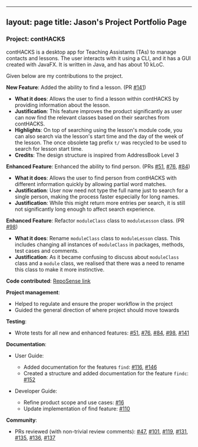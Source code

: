 ---
layout: page
title: Jason's Project Portfolio Page
 ---

### Project: contHACKS

contHACKS is a desktop app for Teaching Assistants (TAs) to manage contacts and lessons. The user interacts with it using a CLI, and it has a GUI created with JavaFX. It is written in Java, and has about 10 kLoC.

Given below are my contributions to the project.

**New Feature**: Added the ability to find a lesson. (PR [#141](https://github.com/AY2122S1-CS2103T-T09-2/tp/pull/141))
* **What it does**: Allows the user to find a lesson within contHACKS by providing information about the lesson.
* **Justification**: This feature improves the product significantly as user can now find the relevant classes based on their searches from contHACKS.
* **Highlights**: On top of searching using the lesson's module code, you can also search via the lesson's start time and the day of the week of the lesson. The once obsolete tag prefix `t/` was recycled to be used to search for lesson start time.
* **Credits**: The design structure is inspired from AddressBook Level 3

**Enhanced Feature**: Enhanced the ability to find person. (PRs [#51](https://github.com/AY2122S1-CS2103T-T09-2/tp/pull/51), [#76](https://github.com/AY2122S1-CS2103T-T09-2/tp/pull/76), [#84](https://github.com/AY2122S1-CS2103T-T09-2/tp/pull/84))
* **What it does**: Allows the user to find person from contHACKS with different information quickly by allowing partial word matches.
* **Justification**: User now need not type the full name just to search for a single person, making the process faster especially for long names.
* **Justification**: While this might return more entries per search, it is still not significantly long enough to affect search experience.

**Enhanced Feature**: Refactor `moduleClass` class to `moduleLesson` class. (PR [#98](https://github.com/AY2122S1-CS2103T-T09-2/tp/pull/98))
* **What it does**: Rename `moduleClass` class to `moduleLesson` class. This includes changing all instances of `moduleClass` in packages, methods, test cases and comments.
* **Justification**: As it became confusing to discuss about `moduleClass` class and a `module` class, we realised that there was a need to rename this class to make it more instinctive.

**Code contributed**: [RepoSense link](https://nus-cs2103-ay2122s1.github.io/tp-dashboard/?search=&sort=groupTitle&sortWithin=title&timeframe=commit&mergegroup=&groupSelect=groupByRepos&breakdown=true&checkedFileTypes=docs~functional-code~test-code~other&since=2021-09-17&tabOpen=true&tabType=authorship&zFR=false&tabAuthor=jason-ng-zq99&tabRepo=AY2122S1-CS2103T-T09-2%2Ftp%5Bmaster%5D&authorshipIsMergeGroup=false&authorshipFileTypes=docs~functional-code~test-code~other&authorshipIsBinaryFileTypeChecked=false)

**Project management**:
* Helped to regulate and ensure the proper workflow in the project
* Guided the general direction of where project should move towards

**Testing**:
* Wrote tests for all new and enhanced features:
  [#51](https://github.com/AY2122S1-CS2103T-T09-2/tp/pull/51),
  [#76](https://github.com/AY2122S1-CS2103T-T09-2/tp/pull/76),
  [#84](https://github.com/AY2122S1-CS2103T-T09-2/tp/pull/84),
  [#98](https://github.com/AY2122S1-CS2103T-T09-2/tp/pull/98),
  [#141](https://github.com/AY2122S1-CS2103T-T09-2/tp/pull/141)

**Documentation**:
* User Guide:
    * Added documentation for the features `find`: [#116](https://github.com/AY2122S1-CS2103T-T09-2/tp/pull/116), [#146](https://github.com/AY2122S1-CS2103T-T09-2/tp/pull/146)
    * Created a structure and added documentation for the feature `findc`: [#152](https://github.com/AY2122S1-CS2103T-T09-2/tp/pull/152)

* Developer Guide:
    * Refine product scope and use cases: [#16](https://github.com/AY2122S1-CS2103T-T09-2/tp/pull/16)
    * Update implementation of find feature: [#110](https://github.com/AY2122S1-CS2103T-T09-2/tp/pull/110)

**Community**:
* PRs reviewed (with non-trivial review comments):
  [#47](https://github.com/AY2122S1-CS2103T-T09-2/tp/pull/47),
  [#101](https://github.com/AY2122S1-CS2103T-T09-2/tp/pull/101),
  [#119](https://github.com/AY2122S1-CS2103T-T09-2/tp/pull/119),
  [#131](https://github.com/AY2122S1-CS2103T-T09-2/tp/pull/131),
  [#135](https://github.com/AY2122S1-CS2103T-T09-2/tp/pull/135),
  [#136](https://github.com/AY2122S1-CS2103T-T09-2/tp/pull/136),
  [#137](https://github.com/AY2122S1-CS2103T-T09-2/tp/pull/137)
